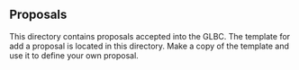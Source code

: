 ## Proposals


This directory contains proposals accepted into the GLBC. The template for add a proposal is located in this directory. Make a copy of the template and use it to define your own proposal.  